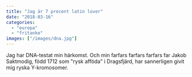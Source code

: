 ```yaml
---
title: "Jag är 7 procent latin lover"
date: "2018-03-16"
categories: 
  - "europa"
  - "fritanke"
images: ["/images/dna.jpg"]
---
```


Jag har DNA-testat min härkomst. Och min farfars farfars farfars far Jakob Saktmodig, född 1712 som "rysk afföda" i Dragsfjärd, har sannerligen givit mig ryska Y-kromosomer.
